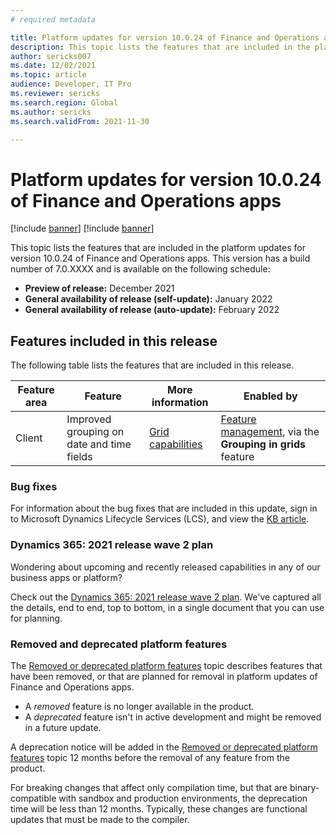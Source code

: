 ```yaml
---
# required metadata

title: Platform updates for version 10.0.24 of Finance and Operations apps 
description: This topic lists the features that are included in the platform updates for version 10.0.24 of Finance and Operations apps.
author: sericks007
ms.date: 12/02/2021
ms.topic: article
audience: Developer, IT Pro
ms.reviewer: sericks
ms.search.region: Global
ms.author: sericks
ms.search.validFrom: 2021-11-30

---
```

# Platform updates for version 10.0.24 of Finance and Operations apps

[!include [banner](../includes/banner.md)]
[!include [banner](../includes/preview-banner.md)]

This topic lists the features that are included in the platform updates for version 10.0.24 of Finance and Operations apps. This version has a build number of 7.0.XXXX and is available on the following schedule:

- **Preview of release:** December 2021
- **General availability of release (self-update):** January 2022
- **General availability of release (auto-update):** February 2022

## Features included in this release

The following table lists the features that are included in this release.

| Feature area    | Feature | More information | Enabled by |
|-----------------|---------|------------------|---------------------------|
| Client  | Improved grouping on date and time fields  | [Grid capabilities](../../fin-ops/get-started/grid-capabilities.md)  | [Feature management](../../fin-ops/get-started/feature-management/feature-management-overview.md), via the **Grouping in grids** feature  |

### Bug fixes

For information about the bug fixes that are included in this update, sign in to Microsoft Dynamics Lifecycle Services (LCS), and view the [KB article](https://lcs.dynamics.com/).

### Dynamics 365: 2021 release wave 2 plan

Wondering about upcoming and recently released capabilities in any of our business apps or platform?

Check out the [Dynamics 365: 2021 release wave 2 plan](/dynamics365-release-plan/2021wave2/). We've captured all the details, end to end, top to bottom, in a single document that you can use for planning.

### Removed and deprecated platform features

The [Removed or deprecated platform features](removed-deprecated-features-platform-updates.md) topic describes features that have been removed, or that are planned for removal in platform updates of Finance and Operations apps.

- A *removed* feature is no longer available in the product.
- A *deprecated* feature isn't in active development and might be removed in a future update.

A deprecation notice will be added in the [Removed or deprecated platform features](removed-deprecated-features-platform-updates.md) topic 12 months before the removal of any feature from the product.

For breaking changes that affect only compilation time, but that are binary-compatible with sandbox and production environments, the deprecation time will be less than 12 months. Typically, these changes are functional updates that must be made to the compiler.
